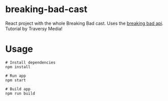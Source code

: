 # breaking-bad-cast
React project with the whole Breaking Bad cast. Uses the [breaking bad api](https://breakingbadapi.com/). Tutorial by Traversy Media!


# Usage

```
# Install dependencies
npm install
```

```
# Run app
npm start
```

```
# Build app
npm run build
```
